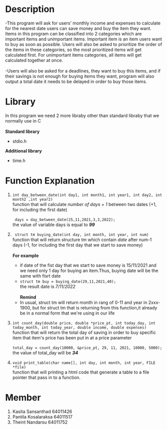 # Description
-This program will ask for users’ monthly income and expenses to calculate for the nearest date users can save money and buy the item they want. Items in this program can be classified into 2 categories which are important items and unimportant items. Important item is an item users want to buy as soon as possible. Users will also be asked to prioritize the order of the items in these categories, so the most prioritized items will get calculated first. For unimportant items categories, all items will get calculated together at once.\
\
-Users will also be asked for a deadlines, they want to buy this items, and if their savings is not enough for buying items they want, program will also output a total date it needs to be delayed in order to buy those items.

# Library
In this program we need 2 more libraby other than standard libraby that we normally use in C\
\
**Standard library**
  * stdio.h
<!-- -->
**Additional library**
  * time.h

# Function Explanation
1. `int day_between_date(int day1, int month1, int year1, int day2, int month2 ,int year2)`\
function that will calculate *number of days + 1* between two dates (+1, for including the first date)\
\
` days = day_between_date(25,11,2021,3,3,2022);`\
the value of variable days is equal to ***99***

2. ` struct tm buying_date(int day, int month, int year, int num)`\
  function that will return structure tm which contain *date* after num-1 days (-1, for including the first day that we start to save money)\
  \
  **For example**
     * if date of the fist day that we start to save money is 15/11/2021 and we need only 1 day for buying an item.Thus, buying date will be the same with fisrt date
     * `struct tm buy = buying_date(29,11,2021,40);`\
    the result date is *7/11/2022*\
  \
  **Remind**
    * In usual, struct tm will return month in rang of 0-11 and year in 2xxx-1900, but for struct tm that is returning from this function,it already be in a normal form that we're using in our life  
  
3. `int count_day(double price, double *price_pt, int today_day, int today_month, int today_year, double income, double expenses)`  
function that will return the total day of saving in order to buy specific item that item's price has been put in at a price parameter  
\
`total_day = count_day(10000, &price_pt, 29, 11, 2021, 10000, 5000);`\
the value of total_day will be ***34***  
  
4. `void print_table(char name[], int day, int month, int year, FILE *file)`  
function that will printing a html code that generate a table to a file pointer that pass in to a function.


# Member
1) Kasita Sansanthad 64011426  
2) Pantila Kosalaraksa 64011517  
3) Theint Nandarsu 64011752  
